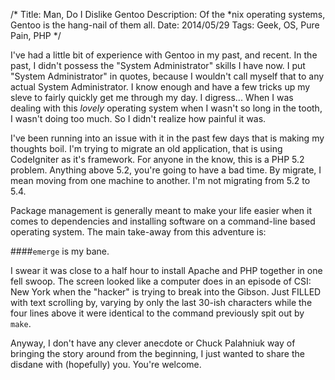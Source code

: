 /*
Title: Man, Do I Dislike Gentoo
Description: Of the *nix operating systems, Gentoo is the hang-nail of them all.
Date: 2014/05/29
Tags: Geek, OS, Pure Pain, PHP
*/

I've had a little bit of experience with Gentoo in my past, and recent. In the past, I didn't possess the "System Administrator" skills I have now. I put "System Administrator" in quotes, because I wouldn't call myself that to any actual System Administrator. I know enough and have a few tricks up my sleve to fairly quickly get me through my day. I digress... When I was dealing with this *lovely* operating system when I wasn't so long in the tooth, I wasn't doing too much. So I didn't realize how painful it was.

I've been running into an issue with it in the past few days that is making my thoughts boil. I'm trying to migrate an old application, that is using CodeIgniter as it's framework. For anyone in the know, this is a PHP 5.2 problem. Anything above 5.2, you're going to have a bad time. By migrate, I mean moving from one machine to another. I'm not migrating from 5.2 to 5.4.

Package management is generally meant to make your life easier when it comes to dependencies and installing software on a command-line based operating system. The main take-away from this adventure is:

####`emerge` is my bane.

I swear it was close to a half hour to install Apache and PHP together in one fell swoop. The screen looked like a computer does in an episode of CSI: New York when the "hacker" is trying to break into the Gibson. Just FILLED with text scrolling by, varying by only the last 30-ish characters while the four lines above it were identical to the command previously spit out by `make`.

Anyway, I don't have any clever anecdote or Chuck Palahniuk way of bringing the story around from the beginning, I just wanted to share the disdane with (hopefully) you. You're welcome.